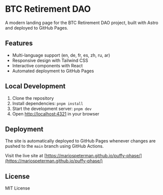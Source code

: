 # BTC Retirement DAO

A modern landing page for the BTC Retirement DAO project, built with Astro and deployed to GitHub Pages.

## Features

- Multi-language support (en, de, fr, es, zh, ru, ar)
- Responsive design with Tailwind CSS
- Interactive components with React
- Automated deployment to GitHub Pages

## Local Development

1. Clone the repository
2. Install dependencies: `pnpm install`
3. Start the development server: `pnpm dev`
4. Open [http://localhost:4321](http://localhost:4321) in your browser

## Deployment

The site is automatically deployed to GitHub Pages whenever changes are pushed to the `main` branch using GitHub Actions.

Visit the live site at [https://mariospeterman.github.io/puffy-phase/](https://mariospeterman.github.io/puffy-phase/)

## License

MIT License
